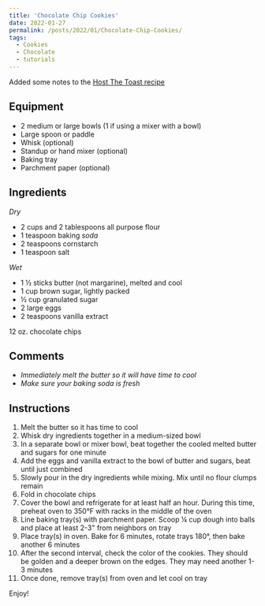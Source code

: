 ```yaml
---
title: 'Chocolate Chip Cookies'
date: 2022-01-27
permalink: /posts/2022/01/Chocolate-Chip-Cookies/
tags:
  - Cookies
  - Chocolate
  - tutorials
---
```


Added some notes to the [Host The Toast recipe](https://hostthetoast.com/best-chewy-cafe-style-chocolate-chip-cookies/#tasty-recipes-9463-jump-target)

## Equipment
* 2 medium or large bowls (1 if using a mixer with a bowl)
* Large spoon or paddle
* Whisk (optional)
* Standup or hand mixer (optional)
* Baking tray
* Parchment paper (optional)

## Ingredients
*Dry*
* 2 cups and 2 tablespoons all purpose flour
* 1 teaspoon baking *soda*
* 2 teaspoons cornstarch
* 1 teaspoon salt

*Wet*
* 1 &frac12; sticks butter (not margarine), melted and cool
* 1 cup brown sugar, lightly packed
* &frac12; cup granulated sugar
* 2 large eggs
* 2 teaspoons vanilla extract

12 oz. chocolate chips

## Comments
* *Immediately melt the butter so it will have time to cool*
* *Make sure your baking soda is fresh*

## Instructions
1. Melt the butter so it has time to cool
1. Whisk dry ingredients together in a medium-sized bowl
1. In a separate bowl or mixer bowl, beat together the cooled melted butter and sugars for one minute
1. Add the eggs and vanilla extract to the bowl of butter and sugars, beat until just combined
1. Slowly pour in the dry ingredients while mixing. Mix until no flour clumps remain
1. Fold in chocolate chips
1. Cover the bowl and refrigerate for at least half an hour. During this time, preheat oven to 350&deg;F with racks in the middle of the oven
1. Line baking tray(s) with parchment paper. Scoop &frac14; cup dough into balls and place at least 2-3" from neighbors on tray
1. Place tray(s) in oven. Bake for 6 minutes, rotate trays 180&deg;, then bake another 6 minutes
1. After the second interval, check the color of the cookies. They should be golden and a deeper brown on the edges. They may need another 1-3 minutes
1. Once done, remove tray(s) from oven and let cool on tray

Enjoy!
